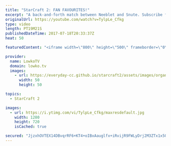 ```yaml
---
title: "StarCraft 2: FAN FAVOURITES!"
excerpt: "A back-and-forth match between Neeblet and Snute. Subscribe for more videos: http://lowko.tv/youtube Epic Zerg vs Terran: https://goo.gl/GJuLSh  Two fan favourites, Snute and Neeblet, in an epic match of Zerg versus Protoss. Both players try to deal massive amounts of damage to each other, but in the"
originalUrl: https://youtube.com/watch?v=TylpLe_Cfkg
type: video
length: PT19M21S
publishedDateTime: 2017-07-18T20:33:37Z
heat: 50

featuredContent: "<iframe width=\"800\" height=\"500\" frameborder=\"0\" src=\"https://www.youtube.com/embed/TylpLe_Cfkg\" allow=\"accelerometer; autoplay; encrypted-media; gyroscope; picture-in-picture\" allowfullscreen></iframe>"

provider:
  name: LowkoTV
  domain: lowko.tv
  images:
    - url: https://everyday-cc.github.io/starcraft2/assets/images/organizations/lowko.tv-50x50.jpg
      width: 50
      height: 50

topics:
  - StarCraft 2

images:
  - url: https://i.ytimg.com/vi/TylpLe_Cfkg/maxresdefault.jpg
    width: 1280
    height: 720
    isCached: true

secured: "JjzxhOVTEX14DBvqrRF6+KT4+oIBxAauglfx+iRvijR9FWLyDrj2M3ZTx1x5QTmhJB2sHnxJhQJ/VEMf40MB6zQTAKh3TBsiOT3ZlZcDSM3QGAbyHPOZcIC0zVmuB0wIpA7EiAlVCmr8Eht9s/j1sUg8EOuzCd5hTQI8PCKEyQpez5wHf0m4KbCrwGb7JvwmjIXKGmgC2Hk2XJOrDEQ2vVsVPGyYrse0H0tB3twSB1rBintXtFMFrtQLT7vTsRL80NmIvLqPSIMI2rl5oBcX5oQ6VmWEsNDHtwzS2LwA1q3zGaXqx/Omz0L1nTtxcu5UmFYheTnkvDTHWd3u62TlsmrHx4vXFgBHdzsCE8ifxcu1evrcMf++ak+fJOEgY7CJpfGM1nUq/QTtsFnpuXCksnwrKBIvn5eqMFA4yFJwJq4=;86Bd+fNmd2+ud01YX5k7OQ=="
---
```


